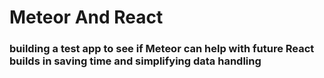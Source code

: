 # Meteor And React

### building a test app to see if Meteor can help with future React builds in saving time and simplifying data handling
